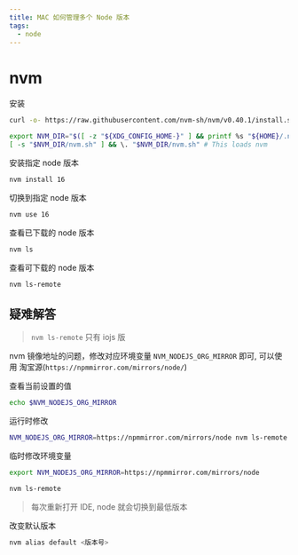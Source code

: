 ```yaml
---
title: MAC 如何管理多个 Node 版本
tags:
  - node
---
```

# nvm

安装

```sh
curl -o- https://raw.githubusercontent.com/nvm-sh/nvm/v0.40.1/install.sh | bash
```

```sh
export NVM_DIR="$([ -z "${XDG_CONFIG_HOME-}" ] && printf %s "${HOME}/.nvm" || printf %s "${XDG_CONFIG_HOME}/nvm")"
[ -s "$NVM_DIR/nvm.sh" ] && \. "$NVM_DIR/nvm.sh" # This loads nvm
```

安装指定 node 版本

```sh
nvm install 16
```

切换到指定 node 版本

```sh
nvm use 16
```

查看已下载的 node 版本

```sh
nvm ls
```

查看可下载的 node 版本

```sh
nvm ls-remote
```
## 疑难解答

> `nvm ls-remote` 只有 iojs 版

nvm 镜像地址的问题，修改对应环境变量 `NVM_NODEJS_ORG_MIRROR` 即可, 可以使用 淘宝源(`https://npmmirror.com/mirrors/node/`)

查看当前设置的值

```sh
echo $NVM_NODEJS_ORG_MIRROR
```

运行时修改

```sh
NVM_NODEJS_ORG_MIRROR=https://npmmirror.com/mirrors/node nvm ls-remote
```

临时修改环境变量

```sh
export NVM_NODEJS_ORG_MIRROR=https://npmmirror.com/mirrors/node
```

```sh
nvm ls-remote
```

> 每次重新打开 IDE, node 就会切换到最低版本

改变默认版本

```sh
nvm alias default <版本号>
```